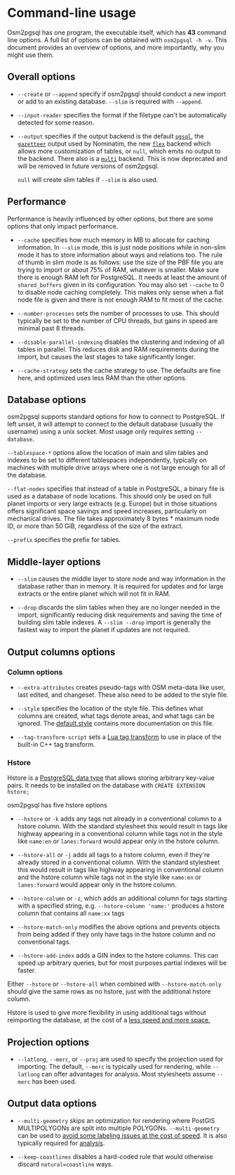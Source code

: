 # Command-line usage #

Osm2pgsql has one program, the executable itself, which has **43** command line
options. A full list of options can be obtained with `osm2pgsql -h -v`. This
document provides an overview of options, and more importantly, why you might
use them.

## Overall options

* `--create` or `--append` specify if osm2pgsql should conduct a new import
  or add to an existing database. `--slim` is required with `--append`.

* `--input-reader` specifies the format if the filetype can't be
  automatically detected for some reason.

* `--output` specifies if the output backend is the default
  [`pgsql`](pgsql.md), the [`gazetteer`](gazetteer.md) output used by Nominatim,
  the new [`flex`](flex.md) backend which allows more customization of tables,
  or `null`, which emits no output to the backend.
  There also is a [`multi`](multi.md) backend. This is now deprecated and
  will be removed in future versions of osm2pgsql.

  `null` will create slim tables if `--slim` is also used.

## Performance

Performance is heavily influenced by other options, but there are some options
that only impact performance.

* `--cache` specifies how much memory in MB to allocate for caching information.
  In `--slim` mode, this is just node positions while in non-slim mode it has to
  store information about ways and relations too. The rule of thumb in slim mode
  is as follows: use the size of the PBF file you are trying to import or about
  75% of RAM, whatever is smaller. Make sure there is enough RAM left for
  PostgreSQL. It needs at least the amount of `shared_buffers` given in its
  configuration. You may also set `--cache` to 0 to disable node caching
  completely. This makes only sense when a flat node file is given and there
  is not enough RAM to fit most of the cache.

* `--number-processes` sets the number of processes to use. This should
  typically be set to the number of CPU threads, but gains in speed are minimal
  past 8 threads.

* `--disable-parallel-indexing` disables the clustering and indexing of all
  tables in parallel. This reduces disk and RAM requirements during the import,
  but causes the last stages to take significantly longer.

* `--cache-strategy` sets the cache strategy to use. The defaults are fine
  here, and optimized uses less RAM than the other options.

## Database options ##

osm2pgsql supports standard options for how to connect to PostgreSQL. If left
unset, it will attempt to connect to the default database (usually the username)
using a unix socket. Most usage only requires setting `--database`.

`--tablespace-*` options allow the location of main and slim tables and indexes
to be set to different tablespaces independently, typically on machines with
multiple drive arrays where one is not large enough for all of the database.

`--flat-nodes` specifies that instead of a table in PostgreSQL, a binary
file is used as a database of node locations. This should only be used on full
planet imports or very large extracts (e.g. Europe) but in those situations
offers significant space savings and speed increases, particularly on
mechanical drives. The file takes approximately 8 bytes * maximum node ID, or
more than 50 GiB, regardless of the size of the extract.

`--prefix` specifies the prefix for tables.

## Middle-layer options ##

* `--slim` causes the middle layer to store node and way information in the
  database rather than in memory. It is required for updates and for large
  extracts or the entire planet which will not fit in RAM.

* `--drop` discards the slim tables when they are no longer needed in the
  import, significantly reducing disk requirements and saving the time of
  building slim table indexes. A `--slim --drop` import is generally the
  fastest way to import the planet if updates are not required.

## Output columns options ##

### Column options

* `--extra-attributes` creates pseudo-tags with OSM meta-data like user,
  last edited, and changeset. These also need to be added to the style file.

* `--style` specifies the location of the style file. This defines what
  columns are created, what tags denote areas, and what tags can be ignored.
  The [default.style](../default.style) contains more documentation on this
  file.

* `--tag-transform-script` sets a [Lua tag transform](lua.md) to use in
  place of the built-in C++ tag transform.

### Hstore

Hstore is a [PostgreSQL data type](http://www.postgresql.org/docs/9.3/static/hstore.html)
that allows storing arbitrary key-value pairs. It needs to be installed on
the database with `CREATE EXTENSION hstore;`

osm2pgsql has five hstore options

* `--hstore` or `-k` adds any tags not already in a conventional column to
  a hstore column. With the standard stylesheet this would result in tags like
  highway appearing in a conventional column while tags not in the style like
  `name:en` or `lanes:forward` would appear only in the hstore column.

* `--hstore-all` or `-j` adds all tags to a hstore column, even if they're
  already stored in a conventional column. With the standard stylesheet this
  would result in tags like highway appearing in conventional column and the
  hstore column while tags not in the style like `name:en` or
  `lanes:forward` would appear only in the hstore column.

* `--hstore-column` or `-z`, which adds an additional column for tags
  starting with a specified string, e.g. `--hstore-column 'name:'` produces
  a hstore column that contains all `name:xx` tags

* `--hstore-match-only` modifies the above options and prevents objects from
  being added if they only have tags in the hstore column and no conventional
  tags.

* `--hstore-add-index` adds a GIN index to the hstore columns. This can
  speed up arbitrary queries, but for most purposes partial indexes will be
  faster.

Either `--hstore` or `--hstore-all` when combined with `--hstore-match-only`
should give the same rows as no hstore, just with the additional hstore column.

Hstore is used to give more flexibility in using additional tags without
reimporting the database, at the cost of a
[less speed and more space.](http://paulnorman.ca/blog/2014/03/osm2pgsql-and-hstore/)

## Projection options

* `--latlong`, `--merc`, or `--proj` are used to specify the projection
  used for importing. The default, `--merc` is typically used for rendering,
  while `--latlong` can offer advantages for analysis. Most stylesheets
  assume `--merc` has been used.

## Output data options

* `--multi-geometry` skips an optimization for rendering where PostGIS
  MULTIPOLYGONs are split into multiple POLYGONs. `--multi-geometry` can be
  used to [avoid some labeling issues at the cost of speed](http://www.paulnorman.ca/blog/2014/03/osm2pgsql-and-hstore/).
  It is also typically required for [analysis](analysis.md).

* `--keep-coastlines` disables a hard-coded rule that would otherwise
  discard `natural=coastline` ways.

